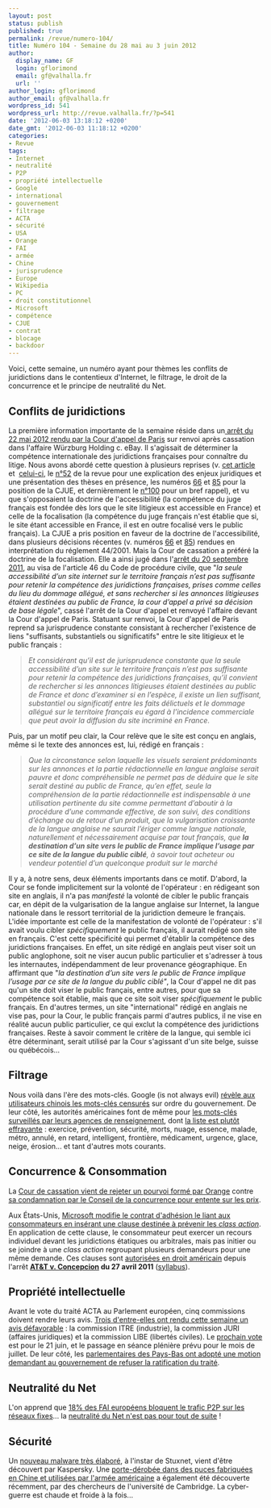 ```yaml
---
layout: post
status: publish
published: true
permalink: /revue/numero-104/
title: Numéro 104 - Semaine du 28 mai au 3 juin 2012
author:
  display_name: GF
  login: gflorimond
  email: gf@valhalla.fr
  url: ''
author_login: gflorimond
author_email: gf@valhalla.fr
wordpress_id: 541
wordpress_url: http://revue.valhalla.fr/?p=541
date: '2012-06-03 13:18:12 +0200'
date_gmt: '2012-06-03 11:18:12 +0200'
categories:
- Revue
tags:
- Internet
- neutralité
- P2P
- propriété intellectuelle
- Google
- international
- gouvernement
- filtrage
- ACTA
- sécurité
- USA
- Orange
- FAI
- armée
- Chine
- jurisprudence
- Europe
- Wikipedia
- PC
- droit constitutionnel
- Microsoft
- compétence
- CJUE
- contrat
- blocage
- backdoor
---
```

Voici, cette semaine, un numéro ayant pour thèmes les conflits de juridictions dans le contentieux d'Internet, le filtrage, le droit de la concurrence et le principe de neutralité du Net.

<h2>Conflits de juridictions</h2>
<p>La première information importante de la semaine réside dans un<a href="http://www.legalis.net/spip.php?page=jurisprudence-decision&amp;id_article=3417"> arrêt du 22 mai 2012 rendu par la Cour d'appel de Paris</a> sur renvoi après cassation dans l'affaire Würzburg Holding c. eBay. Il s'agissait de déterminer la compétence internationale des juridictions françaises pour connaître du litige. Nous avons abordé cette question à plusieurs reprises (v. <a href="http://www.valhalla.fr/2006/06/24/tribunal-competent-et-cyber-delits-theorie-de-la-focalisation/">cet article</a> et  <a href="http://www.valhalla.fr/2007/04/25/competence-juridictions-accessibilite-cass-com-20-03-2007/">celui-ci</a>, le <a href="http://revue.valhalla.fr/numeros/52/">n°52</a> de la revue pour une explication des enjeux juridiques et une présentation des thèses en présence, les numéros <a href="http://revue.valhalla.fr/numeros/66/">66</a> et <a href="http://revue.valhalla.fr/numeros/85/">85</a> pour la position de la CJUE, et dernièrement le <a href="http://revue.valhalla.fr/numeros/100/">n°100</a> pour un bref rappel), et vu que s'opposaient la doctrine de l'accessibilité (la compétence du juge français est fondée dès lors que le site litigieux est accessible en France) et celle de la focalisation (la compétence du juge français n'est établie que si, le site étant accessible en France, il est en outre focalisé vers le public français). La CJUE a pris position en faveur de la doctrine de l'accessibilité, dans plusieurs décisions récentes (v. numéros <a href="http://revue.valhalla.fr/numeros/66/">66</a> et <a href="http://revue.valhalla.fr/numeros/85/">85</a>) rendues en interprétation du réglement 44/2001. Mais la Cour de cassation a préféré la doctrine de la focalisation. Elle a ainsi jugé dans l'<a href="http://www.legalis.net/spip.php?page=jurisprudence-decision&amp;id_article=3307">arrêt du 20 septembre 2011</a>, au visa de l'article 46 du Code de procédure civile, que "<em>la seule accessibilité d’un site internet sur le territoire français n’est pas suffisante pour retenir la compétence des juridictions françaises, prises comme celles du lieu du dommage allégué, et sans rechercher si les annonces litigieuses étaient destinées au public de France, la cour d’appel a privé sa décision de base légale</em>", cassé l'arrêt de la Cour d'appel et renvoyé l'affaire devant la Cour d'appel de Paris. Statuant sur renvoi, la Cour d'appel de Paris reprend sa jurisprudence constante consistant à rechercher l'existence de liens "suffisants, substantiels ou significatifs" entre le site litigieux et le public français :</p>
<blockquote><p><em>Et considérant qu’il est de jurisprudence constante que la seule accessibilité d’un site sur le territoire français n’est pas suffisante pour retenir la compétence des juridictions françaises, qu’il convient de rechercher si les annonces litigieuses étaient destinées au public de France et donc d’examiner si en l’espèce, il existe un lien suffisant, substantiel ou significatif entre les faits délictuels et le dommage allégué sur le territoire français eu égard à l’incidence commerciale que peut avoir la diffusion du site incriminé en France.</em></p></blockquote>
<p>Puis, par un motif peu clair, la Cour relève que le site est conçu en anglais, même si le texte des annonces est, lui, rédigé en français :</p>
<blockquote><p><em>Que la circonstance selon laquelle les visuels seraient prédominants sur les annonces et la partie rédactionnelle en langue anglaise serait pauvre et donc compréhensible ne permet pas de déduire que le site serait destiné au public de France, qu’en effet, seule la compréhension de la partie rédactionnelle est indispensable à une utilisation pertinente du site comme permettant d’aboutir à la procédure d’une commande effective, de son suivi, des conditions d’échange ou de retour d’un produit, que la vulgarisation croissante de la langue anglaise ne saurait l’ériger comme langue nationale, naturellement et nécessairement acquise par tout français, que <strong>la destination d’un site vers le public de France implique l’usage par ce site de la langue du public ciblé</strong>, à savoir tout acheteur ou vendeur potentiel d’un quelconque produit sur le marché</em></p></blockquote>
<p>Il y a, à notre sens, deux éléments importants dans ce motif. D'abord, la Cour se fonde implicitement sur la volonté de l'opérateur : en rédigeant son site en anglais, il n'a pas <em>manifesté</em> la volonté de cibler le public français car, en dépit de la vulgarisation de la langue anglaise sur Internet, la langue nationale dans le ressort territorial de la juridiction demeure le français. L'idée importante est celle de la manifestation de volonté de l'opérateur : s'il avait voulu cibler <em>spécifiquement</em> le public français, il aurait rédigé son site en français. C'est cette spécificité qui permet d'établir la compétence des juridictions françaises. En effet, un site rédigé en anglais peut viser soit un public anglophone, soit ne viser aucun public particulier et s'adresser à tous les internautes, indépendamment de leur provenance géographique. En affirmant que "<em>la destination d’un site vers le public de France implique l’usage par ce site de la langue du public ciblé"</em>, la Cour d'appel ne dit pas qu'un site doit viser le public français, entre autres, pour que sa compétence soit établie, mais que ce site soit viser <em>spécifiquement</em> le public français. En d'autres termes, un site "international" rédigé en anglais ne vise pas, pour la Cour, le public français parmi d'autres publics, il ne vise en réalité aucun public particulier, ce qui exclut la compétence des juridictions françaises. Reste à savoir comment le critère de la langue, qui semble ici être déterminant, serait utilisé par la Cour s'agissant d'un site belge, suisse ou québécois...</p>
<h2>Filtrage</h2>
<p>Nous voilà dans l'ère des mots-clés. Google (is not always evil) <a href="http://www.numerama.com/magazine/22763-google-signale-aux-chinois-les-mots-cles-filtres.html">révèle aux utilisateurs chinois les mots-clés censurés</a> sur ordre du gouvernement. De leur côté, les autorités américaines font de même pour <a href="http://www.numerama.com/magazine/22771-les-usa-revelent-les-mots-cles-surveilles-sur-internet.html">les mots-clés surveillés par leurs agences de renseignement</a>, dont <a href="http://www.dailymail.co.uk/news/article-2150281/REVEALED-Hundreds-words-avoid-using-online-dont-want-government-spying-you.html">la liste est plutôt effrayante</a> : exercice, prévention, sécurité, morts, nuage, essence, malade, métro, annulé, en retard, intelligent, frontière, médicament, urgence, glace, neige, érosion... et tant d'autres mots courants.</p>
<h2>Concurrence &amp; Consommation</h2>
<p>La <a href="http://www.numerama.com/magazine/22755-l-entente-entre-les-operateurs-definitivement-confirmee.html">Cour de cassation vient de rejeter un pourvoi formé par Orange</a> contre<a href="http://www.pcinpact.com/news/71286-entente-operateurs-mobiles-orange-sfr-bouygues.htm"> sa condamnation par le Conseil de la concurrence pour entente sur les prix</a>.</p>
<p>Aux États-Unis, <a href="http://www.pcinpact.com/news/71281-microsoft-recours-collectifs-usa-utilisation.htm">Microsoft modifie le contrat d'adhésion le liant aux consommateurs en insérant une clause destinée à prévenir les <em>class action</em></a>. En application de cette clause, le consommateur peut exercer un recours individuel devant les juridictions étatiques ou arbitrales, mais pas initier ou se joindre à une <em>class action</em> regroupant plusieurs demandeurs pour une même demande. Ces clauses sont <a href="http://news.cnet.com/8301-30686_3-57403475-266/why-you-cant-sue-your-wireless-carrier-in-a-class-action/">autorisées en droit américain</a> depuis l'arrêt <strong><a href="http://en.wikipedia.org/wiki/AT%26T_Mobility_v._Concepcion">AT&amp;T v. Concepcion</a> du 27 avril 2011</strong> (<a href="http://www.supremecourt.gov/opinions/10pdf/09-893.pdf">syllabus</a>).</p>
<h2>Propriété intellectuelle</h2>
<p>Avant le vote du traité ACTA au Parlement européen, cinq commissions doivent rendre leurs avis. <a href="http://www.numerama.com/magazine/22757-acta-les-opposants-se-felicitent-du-rejet-des-commissions-parlementaires.html">Trois d'entre-elles ont rendu cette semaine un avis défavorable</a> : la commission ITRE (industrie), la commission JURI (affaires juridiques) et la commission LIBE (libertés civiles). Le <a href="http://www.pcinpact.com/news/71306-acta-rejet-massif-parlement-europeen.htm">prochain vote</a> est pour le 21 juin, et le passage en séance plénière prévu pour le mois de juillet. De leur côté, les <a href="http://www.numerama.com/magazine/22742-les-deputes-neerlandais-rejettent-acta.html">parlementaires des Pays-Bas ont adopté une motion demandant au gouvernement de refuser la ratification du traité</a>.</p>
<h2>Neutralité du Net</h2>
<p>L'on apprend que <a href="http://www.numerama.com/magazine/22745-18-des-fai-europeens-brident-le-p2p.html">18% des FAI européens bloquent le trafic P2P sur les réseaux fixes</a>... la <a href="http://www.pcinpact.com/news/71284-fai-europeen-bride-p2p-neelie-kroes.htm">neutralité du Net n'est pas pour tout de suite</a> !</p>
<h2>Sécurité</h2>
<p>Un <a href="http://www.pcinpact.com/news/71212-flame-malware-menace-kaspersky-puissant.htm">nouveau malware très élaboré</a>, à l'instar de Stuxnet, vient d'être découvert par Kaspersky. Une <a href="http://www.numerama.com/magazine/22751-un-backdoor-chinois-decouvert-sur-une-puce-electronique-utilisee-par-l-armee-us.html">porte-dérobée dans des puces fabriquées en Chine et utilisées par l'armée américaine</a> a également été découverte récemment, par des chercheurs de l'université de Cambridge. La cyber-guerre est chaude et froide à la fois...</p>
<p>&nbsp;</p>
